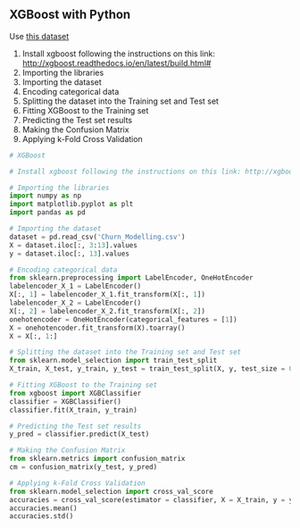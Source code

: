 ## XGBoost with Python

Use [this dataset](https://github.com/vgorbic1/data-science/blob/master/Machine%20Learning/Sample%20Data/Churn_Modelling.csv)

1. Install xgboost following the instructions on this link: http://xgboost.readthedocs.io/en/latest/build.html#
2. Importing the libraries
3. Importing the dataset
4. Encoding categorical data
5. Splitting the dataset into the Training set and Test set
6. Fitting XGBoost to the Training set
7. Predicting the Test set results
8. Making the Confusion Matrix
9. Applying k-Fold Cross Validation

```python
# XGBoost

# Install xgboost following the instructions on this link: http://xgboost.readthedocs.io/en/latest/build.html#

# Importing the libraries
import numpy as np
import matplotlib.pyplot as plt
import pandas as pd

# Importing the dataset
dataset = pd.read_csv('Churn_Modelling.csv')
X = dataset.iloc[:, 3:13].values
y = dataset.iloc[:, 13].values

# Encoding categorical data
from sklearn.preprocessing import LabelEncoder, OneHotEncoder
labelencoder_X_1 = LabelEncoder()
X[:, 1] = labelencoder_X_1.fit_transform(X[:, 1])
labelencoder_X_2 = LabelEncoder()
X[:, 2] = labelencoder_X_2.fit_transform(X[:, 2])
onehotencoder = OneHotEncoder(categorical_features = [1])
X = onehotencoder.fit_transform(X).toarray()
X = X[:, 1:]

# Splitting the dataset into the Training set and Test set
from sklearn.model_selection import train_test_split
X_train, X_test, y_train, y_test = train_test_split(X, y, test_size = 0.2, random_state = 0)

# Fitting XGBoost to the Training set
from xgboost import XGBClassifier
classifier = XGBClassifier()
classifier.fit(X_train, y_train)

# Predicting the Test set results
y_pred = classifier.predict(X_test)

# Making the Confusion Matrix
from sklearn.metrics import confusion_matrix
cm = confusion_matrix(y_test, y_pred)

# Applying k-Fold Cross Validation
from sklearn.model_selection import cross_val_score
accuracies = cross_val_score(estimator = classifier, X = X_train, y = y_train, cv = 10)
accuracies.mean()
accuracies.std()
```
